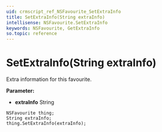 ```yaml
---
uid: crmscript_ref_NSFavourite_SetExtraInfo
title: SetExtraInfo(String extraInfo)
intellisense: NSFavourite.SetExtraInfo
keywords: NSFavourite, GetExtraInfo
so.topic: reference
---
```


# SetExtraInfo(String extraInfo)

Extra information for this favourite.

**Parameter:** 
* **extraInfo** String

```crmscript
NSFavourite thing;
String extraInfo;
thing.SetExtraInfo(extraInfo);
```

